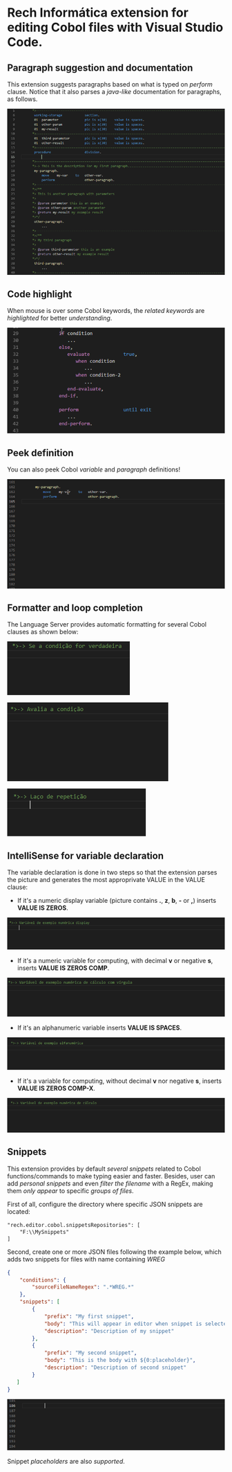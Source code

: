 # Rech Informática extension for editing Cobol files with Visual Studio Code.

## Paragraph suggestion and documentation
This extension suggests paragraphs based on what is typed on _perform_ clause. Notice that it also parses a _*java-like*_ documentation for paragraphs, as follows.

!['paragraph-suggestion' paragraph-suggestion](doc/suggestion/paragraph-suggestion.gif)

## Code highlight
When mouse is over some Cobol keywords, the *related keywords* are *highlighted* for better *understanding*.

!['highlight' highlight](doc/highlight/highlight.gif)

## Peek definition
You can also peek Cobol *variable* and *paragraph* definitions!

!['peek' peek](doc/peek-definition.gif)

## Formatter and loop completion
The Language Server provides automatic formatting for several Cobol clauses as shown below:

!['if' formatter](doc/formatter/if-formatter.gif)

!['evaluate' formatter](doc/formatter/evaluate-formatter.gif)

!['loog' completion](doc/intellisense/loop-intellisense.gif)

## IntelliSense for variable declaration
The variable declaration is done in two steps so that the extension parses the picture and generates the most approprivate VALUE in the VALUE clause:

* If it's a numeric display variable (picture contains **.**, **z**, **b**, **-** or **,**) inserts **VALUE IS ZEROS**.

![Display variable declaration](doc/variable/display-var-declaration.gif)

* If it's a numeric variable for computing, with decimal **v** or negative **s**, inserts **VALUE IS ZEROS COMP**.

![Computing variable with comma declaration](doc/variable/comma-numeric-var-declaration.gif)

* If it's an alphanumeric variable inserts **VALUE IS SPACES**.

![Alphanumeric variable declaration](doc/variable/alphanumeric-var-declaration.gif)

* If it's a  variable for computing, without decimal **v** nor negative **s**, inserts **VALUE IS ZEROS COMP-X**.

![Computing variable declaration](doc/variable/compute-var-declaration.gif)

## Snippets
This extension provides by default *several snippets* related to Cobol functions/commands to make typing easier and faster.
Besides, user can add *personal snippets* and even *filter the filename* with a RegEx, making them *only appear* to specific *groups of files*.

First of all, configure the directory where specific JSON snippets are located:

    "rech.editor.cobol.snippetsRepositories": [
        "F:\\MySnippets"
    ]

Second, create one or more JSON files following the example below, which adds two snippets for files with name containing _WREG_
```json  
{
    "conditions": {
        "sourceFileNameRegex": ".*WREG.*"
    },
    "snippets": [
        {
            "prefix": "My first snippet",
            "body": "This will appear in editor when snippet is selected",
            "description": "Description of my snippet"
        },
        {
            "prefix": "My second snippet",
            "body": "This is the body with ${0:placeholder}",
            "description": "Description of second snippet"
        }
   ]
}
```

![Personal snippets](doc/suggestion/snippet.gif)

Snippet *placeholders* are also *supported*.
